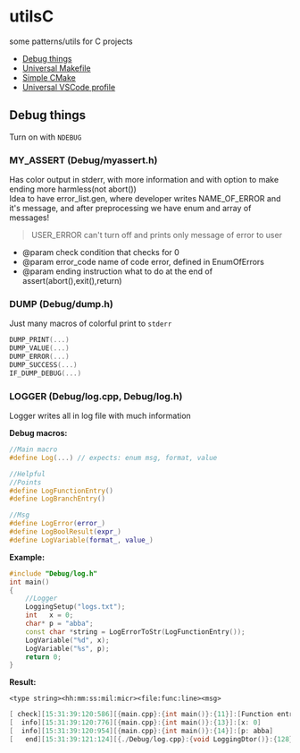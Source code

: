 # utilsC
some patterns/utils for C projects

+ [Debug things](Debug/)
+ [Universal Makefile](Makefile)
+ [Simple CMake](CMakeLists.txt)
+ [Universal VSCode profile](universal.code-profile)

## Debug things

Turn on with `NDEBUG`

### MY_ASSERT (Debug/myassert.h)

Has color output in stderr, with more information and with option to make ending more harmless(not abort()) \
Idea to have error_list.gen, where developer writes NAME_OF_ERROR and it's message, and after preprocessing we have enum and array of messages!

> USER_ERROR can't turn off and prints only message of error to user

+ @param check condition that checks for 0
+ @param error_code name of code error, defined in EnumOfErrors
+ @param ending instruction what to do at the end of assert(abort(),exit(),return)

### DUMP (Debug/dump.h)

Just many macros of colorful print to `stderr`

```cpp
DUMP_PRINT(...)   
DUMP_VALUE(...)   
DUMP_ERROR(...)   
DUMP_SUCCESS(...) 
IF_DUMP_DEBUG(...)
```

### LOGGER (Debug/log.cpp, Debug/log.h)

Logger writes all in log file with much information

**Debug macros:**
```cpp
//Main macro
#define Log(...) // expects: enum msg, format, value 

//Helpful
//Points
#define LogFunctionEntry()
#define LogBranchEntry()

//Msg
#define LogError(error_)
#define LogBoolResult(expr_)
#define LogVariable(format_, value_)
```

**Example:**
```cpp
#include "Debug/log.h"
int main()
{
    //Logger   
    LoggingSetup("logs.txt");
    int   x = 0;
    char* p = "abba";
    const char *string = LogErrorToStr(LogFunctionEntry());
    LogVariable("%d", x);
    LogVariable("%s", p);   
    return 0;
}
```
**Result:**

`<type string><hh:mm:ss:mil:micr><file:func:line><msg>`

```cpp
[ check][15:31:39:120:586][{main.cpp}:{int main()}:{11}]:[Function entry]
[  info][15:31:39:120:776][{main.cpp}:{int main()}:{13}]:[x: 0]
[  info][15:31:39:120:954][{main.cpp}:{int main()}:{14}]:[p: abba]
[   end][15:31:39:121:124][{./Debug/log.cpp}:{void LoggingDtor()}:{128}]:[Destruction Complete]
```

